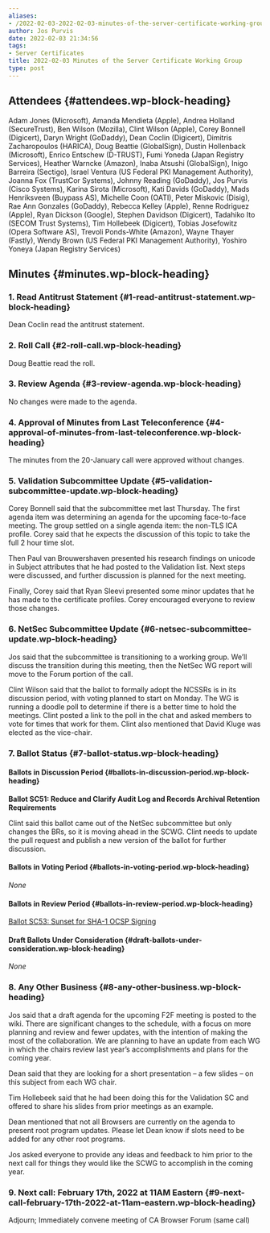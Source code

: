 ```yaml
---
aliases:
- /2022-02-03-2022-02-03-minutes-of-the-server-certificate-working-group/
author: Jos Purvis
date: 2022-02-03 21:34:56
tags:
- Server Certificates
title: 2022-02-03 Minutes of the Server Certificate Working Group
type: post
---
```


## Attendees {#attendees.wp-block-heading}

Adam Jones (Microsoft), Amanda Mendieta (Apple), Andrea Holland (SecureTrust), Ben Wilson (Mozilla), Clint Wilson (Apple), Corey Bonnell (Digicert), Daryn Wright (GoDaddy), Dean Coclin (Digicert), Dimitris Zacharopoulos (HARICA), Doug Beattie (GlobalSign), Dustin Hollenback (Microsoft), Enrico Entschew (D-TRUST), Fumi Yoneda (Japan Registry Services), Heather Warncke (Amazon), Inaba Atsushi (GlobalSign), Inigo Barreira (Sectigo), Israel Ventura (US Federal PKI Management Authority), Joanna Fox (TrustCor Systems), Johnny Reading (GoDaddy), Jos Purvis (Cisco Systems), Karina Sirota (Microsoft), Kati Davids (GoDaddy), Mads Henriksveen (Buypass AS), Michelle Coon (OATI), Peter Miskovic (Disig), Rae Ann Gonzales (GoDaddy), Rebecca Kelley (Apple), Renne Rodriguez (Apple), Ryan Dickson (Google), Stephen Davidson (Digicert), Tadahiko Ito (SECOM Trust Systems), Tim Hollebeek (Digicert), Tobias Josefowitz (Opera Software AS), Trevoli Ponds-White (Amazon), Wayne Thayer (Fastly), Wendy Brown (US Federal PKI Management Authority), Yoshiro Yoneya (Japan Registry Services)

## Minutes {#minutes.wp-block-heading}

### 1. Read Antitrust Statement {#1-read-antitrust-statement.wp-block-heading}

Dean Coclin read the antitrust statement.

### 2. Roll Call {#2-roll-call.wp-block-heading}

Doug Beattie read the roll.

### 3. Review Agenda {#3-review-agenda.wp-block-heading}

No changes were made to the agenda.

### 4. Approval of Minutes from Last Teleconference {#4-approval-of-minutes-from-last-teleconference.wp-block-heading}

The minutes from the 20-January call were approved without changes.

### 5. Validation Subcommittee Update {#5-validation-subcommittee-update.wp-block-heading}

Corey Bonnell said that the subcommittee met last Thursday. The first agenda item was determining an agenda for the upcoming face-to-face meeting. The group settled on a single agenda item: the non-TLS ICA profile. Corey said that he expects the discussion of this topic to take the full 2 hour time slot.

Then Paul van Brouwershaven presented his research findings on unicode in Subject attributes that he had posted to the Validation list. Next steps were discussed, and further discussion is planned for the next meeting.

Finally, Corey said that Ryan Sleevi presented some minor updates that he has made to the certificate profiles. Corey encouraged everyone to review those changes.

### 6. NetSec Subcommittee Update {#6-netsec-subcommittee-update.wp-block-heading}

Jos said that the subcommittee is transitioning to a working group. We’ll discuss the transition during this meeting, then the NetSec WG report will move to the Forum portion of the call.

Clint Wilson said that the ballot to formally adopt the NCSSRs is in its discussion period, with voting planned to start on Monday. The WG is running a doodle poll to determine if there is a better time to hold the meetings. Clint posted a link to the poll in the chat and asked members to vote for times that work for them. Clint also mentioned that David Kluge was elected as the vice-chair.

### 7. Ballot Status {#7-ballot-status.wp-block-heading}

#### Ballots in Discussion Period {#ballots-in-discussion-period.wp-block-heading}

**Ballot SC51: Reduce and Clarify Audit Log and Records Archival Retention Requirements**

Clint said this ballot came out of the NetSec subcommittee but only changes the BRs, so it is moving ahead in the SCWG. Clint needs to update the pull request and publish a new version of the ballot for further discussion.

#### Ballots in Voting Period {#ballots-in-voting-period.wp-block-heading}

_None_

#### Ballots in Review Period {#ballots-in-review-period.wp-block-heading}

[Ballot SC53: Sunset for SHA-1 OCSP Signing][1]

#### Draft Ballots Under Consideration {#draft-ballots-under-consideration.wp-block-heading}

_None_

### 8. Any Other Business {#8-any-other-business.wp-block-heading}

Jos said that a draft agenda for the upcoming F2F meeting is posted to the wiki. There are significant changes to the schedule, with a focus on more planning and review and fewer updates, with the intention of making the most of the collaboration. We are planning to have an update from each WG in which the chairs review last year’s accomplishments and plans for the coming year.

Dean said that they are looking for a short presentation – a few slides – on this subject from each WG chair.

Tim Hollebeek said that he had been doing this for the Validation SC and offered to share his slides from prior meetings as an example.

Dean mentioned that not all Browsers are currently on the agenda to present root program updates. Please let Dean know if slots need to be added for any other root programs.

Jos asked everyone to provide any ideas and feedback to him prior to the next call for things they would like the SCWG to accomplish in the coming year.

### 9. Next call: February 17th, 2022 at 11AM Eastern {#9-next-call-february-17th-2022-at-11am-eastern.wp-block-heading}

Adjourn; Immediately convene meeting of CA Browser Forum (same call)

[1]: /2022/01/26/ballot-sc53-sunset-for-sha-1-ocsp-signing/